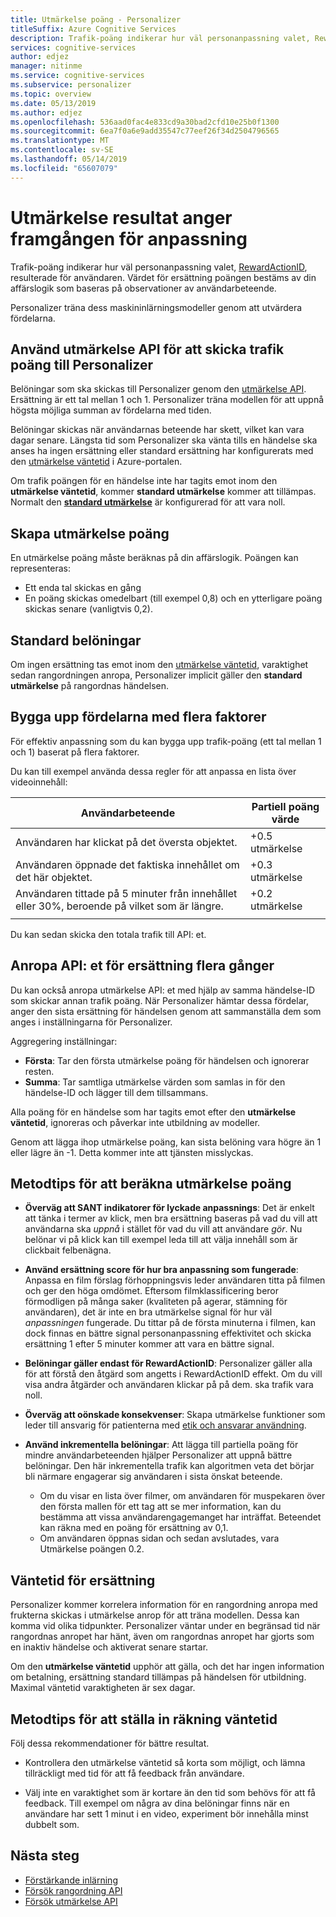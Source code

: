 ```yaml
---
title: Utmärkelse poäng - Personalizer
titleSuffix: Azure Cognitive Services
description: Trafik-poäng indikerar hur väl personanpassning valet, RewardActionID, resulterade för användaren. Värdet för ersättning poängen bestäms av din affärslogik som baseras på observationer av användarbeteende. Personalizer träna dess machine learning-modeller genom att utvärdera fördelarna.
services: cognitive-services
author: edjez
manager: nitinme
ms.service: cognitive-services
ms.subservice: personalizer
ms.topic: overview
ms.date: 05/13/2019
ms.author: edjez
ms.openlocfilehash: 536aad0fac4e833cd9a30bad2cfd10e25b0f1300
ms.sourcegitcommit: 6ea7f0a6e9add35547c77eef26f34d2504796565
ms.translationtype: MT
ms.contentlocale: sv-SE
ms.lasthandoff: 05/14/2019
ms.locfileid: "65607079"
---
```

# <a name="reward-scores-indicate-success-of-personalization"></a>Utmärkelse resultat anger framgången för anpassning

Trafik-poäng indikerar hur väl personanpassning valet, [RewardActionID](https://docs.microsoft.com/rest/api/cognitiveservices/personalizer/events/rank#rankresponse), resulterade för användaren. Värdet för ersättning poängen bestäms av din affärslogik som baseras på observationer av användarbeteende.

Personalizer träna dess maskininlärningsmodeller genom att utvärdera fördelarna. 

## <a name="use-reward-api-to-send-reward-score-to-personalizer"></a>Använd utmärkelse API för att skicka trafik poäng till Personalizer

Belöningar som ska skickas till Personalizer genom den [utmärkelse API](https://docs.microsoft.com/rest/api/cognitiveservices/personalizer/events/reward). Ersättning är ett tal mellan 1 och 1. Personalizer träna modellen för att uppnå högsta möjliga summan av fördelarna med tiden.

Belöningar skickas när användarnas beteende har skett, vilket kan vara dagar senare. Längsta tid som Personalizer ska vänta tills en händelse ska anses ha ingen ersättning eller standard ersättning har konfigurerats med den [utmärkelse väntetid](#reward-wait-time) i Azure-portalen.

Om trafik poängen för en händelse inte har tagits emot inom den **utmärkelse väntetid**, kommer **standard utmärkelse** kommer att tillämpas. Normalt den **[standard utmärkelse](how-to-settings.md#configure-reward-settings-for-the-feedback-loop-based-on-use-case)** är konfigurerad för att vara noll.

## <a name="composing-reward-scores"></a>Skapa utmärkelse poäng

En utmärkelse poäng måste beräknas på din affärslogik. Poängen kan representeras:

* Ett enda tal skickas en gång 
* En poäng skickas omedelbart (till exempel 0,8) och en ytterligare poäng skickas senare (vanligtvis 0,2).

## <a name="default-rewards"></a>Standard belöningar

Om ingen ersättning tas emot inom den [utmärkelse väntetid](#reward-wait-time), varaktighet sedan rangordningen anropa, Personalizer implicit gäller den **standard utmärkelse** på rangordnas händelsen.

## <a name="building-up-rewards-with-multiple-factors"></a>Bygga upp fördelarna med flera faktorer  

För effektiv anpassning som du kan bygga upp trafik-poäng (ett tal mellan 1 och 1) baserat på flera faktorer. 

Du kan till exempel använda dessa regler för att anpassa en lista över videoinnehåll:

|Användarbeteende|Partiell poäng värde|
|--|--|
|Användaren har klickat på det översta objektet.|+0.5 utmärkelse|
|Användaren öppnade det faktiska innehållet om det här objektet.|+0.3 utmärkelse|
|Användaren tittade på 5 minuter från innehållet eller 30%, beroende på vilket som är längre.|+0.2 utmärkelse|
|||

Du kan sedan skicka den totala trafik till API: et.

## <a name="calling-the-reward-api-multiple-times"></a>Anropa API: et för ersättning flera gånger

Du kan också anropa utmärkelse API: et med hjälp av samma händelse-ID som skickar annan trafik poäng. När Personalizer hämtar dessa fördelar, anger den sista ersättning för händelsen genom att sammanställa dem som anges i inställningarna för Personalizer.

Aggregering inställningar:

*  **Första**: Tar den första utmärkelse poäng för händelsen och ignorerar resten.
* **Summa**: Tar samtliga utmärkelse värden som samlas in för den händelse-ID och lägger till dem tillsammans.

Alla poäng för en händelse som har tagits emot efter den **utmärkelse väntetid**, ignoreras och påverkar inte utbildning av modeller.

Genom att lägga ihop utmärkelse poäng, kan sista belöning vara högre än 1 eller lägre än -1. Detta kommer inte att tjänsten misslyckas.

<!--
@edjez - is the number ignored if it is outside the acceptable range?
-->

## <a name="best-practices-for-calculating-reward-score"></a>Metodtips för att beräkna utmärkelse poäng

* **Överväg att SANT indikatorer för lyckade anpassnings**: Det är enkelt att tänka i termer av klick, men bra ersättning baseras på vad du vill att användarna ska *uppnå* i stället för vad du vill att användare *gör*.  Nu belönar vi på klick kan till exempel leda till att välja innehåll som är clickbait felbenägna.

* **Använd ersättning score för hur bra anpassning som fungerade**: Anpassa en film förslag förhoppningsvis leder användaren titta på filmen och ger den höga omdömet. Eftersom filmklassificering beror förmodligen på många saker (kvaliteten på agerar, stämning för användaren), det är inte en bra utmärkelse signal för hur väl *anpassningen* fungerade. Du tittar på de första minuterna i filmen, kan dock finnas en bättre signal personanpassning effektivitet och skicka ersättning 1 efter 5 minuter kommer att vara en bättre signal.

* **Belöningar gäller endast för RewardActionID**: Personalizer gäller alla för att förstå den åtgärd som angetts i RewardActionID effekt. Om du vill visa andra åtgärder och användaren klickar på på dem. ska trafik vara noll.

* **Överväg att oönskade konsekvenser**: Skapa utmärkelse funktioner som leder till ansvarig för patienterna med [etik och ansvarar användning](ethics-responsible-use.md).

* **Använd inkrementella belöningar**: Att lägga till partiella poäng för mindre användarbeteenden hjälper Personalizer att uppnå bättre belöningar. Den här inkrementella trafik kan algoritmen veta det börjar bli närmare engagerar sig användaren i sista önskat beteende.
    * Om du visar en lista över filmer, om användaren för muspekaren över den första mallen för ett tag att se mer information, kan du bestämma att vissa användarengagemanget har inträffat. Beteendet kan räkna med en poäng för ersättning av 0,1. 
    * Om användaren öppnas sidan och sedan avslutades, vara Utmärkelse poängen 0.2. 

## <a name="reward-wait-time"></a>Väntetid för ersättning

Personalizer kommer korrelera information för en rangordning anropa med frukterna skickas i utmärkelse anrop för att träna modellen. Dessa kan komma vid olika tidpunkter. Personalizer väntar under en begränsad tid när rangordnas anropet har hänt, även om rangordnas anropet har gjorts som en inaktiv händelse och aktiverat senare startar.

Om den **utmärkelse väntetid** upphör att gälla, och det har ingen information om betalning, ersättning standard tillämpas på händelsen för utbildning. Maximal väntetid varaktigheten är sex dagar.

## <a name="best-practices-for-setting-reward-wait-time"></a>Metodtips för att ställa in räkning väntetid

Följ dessa rekommendationer för bättre resultat.

* Kontrollera den utmärkelse väntetid så korta som möjligt, och lämna tillräckligt med tid för att få feedback från användare. 

<!--@Edjez - storage quota? -->

* Välj inte en varaktighet som är kortare än den tid som behövs för att få feedback. Till exempel om några av dina belöningar finns när en användare har sett 1 minut i en video, experiment bör innehålla minst dubbelt som.

## <a name="next-steps"></a>Nästa steg

* [Förstärkande inlärning](concepts-reinforcement-learning.md) 
* [Försök rangordning API](https://westus2.dev.cognitive.microsoft.com/docs/services/personalizer-api/operations/Rank/console)
* [Försök utmärkelse API](https://westus2.dev.cognitive.microsoft.com/docs/services/personalizer-api/operations/Reward)
